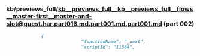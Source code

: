 ### kb/previews_full/kb__previews_full__kb__previews_full__flows__master-first__master-and-slot@guest.har.part016.md.part001.md.part001.md (part 002)

```md
             {
                            "functionName": "_next",
                            "scriptId": "11564",
          
```

```
